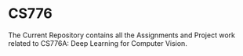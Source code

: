 # CS776
The Current Repository contains all the Assignments and Project work related to CS776A: Deep Learning for Computer Vision.
